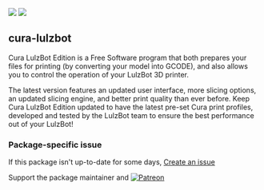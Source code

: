 [![](https://img.shields.io/chocolatey/v/cura-lulzbot?color=green&label=cura-lulzbot)](https://chocolatey.org/packages/cura-lulzbot) [![](https://img.shields.io/chocolatey/dt/cura-lulzbot)](https://chocolatey.org/packages/cura-lulzbot)

## cura-lulzbot
Cura LulzBot Edition is a Free Software program that both prepares your files for printing (by converting your model into GCODE), and also allows you to control the operation of your LulzBot 3D printer.

The latest version features an updated user interface, more slicing options, an updated slicing engine, and better print quality than ever before. Keep Cura LulzBot Edition updated to have the latest pre-set Cura print profiles, developed and tested by the LulzBot team to ensure the best performance out of your LulzBot!

### Package-specific issue
If this package isn't up-to-date for some days, [Create an issue](https://github.com/tunisiano187/Chocolatey-packages/issues/new/choose)

Support the package maintainer and [![Patreon](https://cdn.jsdelivr.net/gh/tunisiano187/Chocolatey-packages@d15c4e19c709e7148588d4523ffc6dd3cd3c7e5e/icons/patreon.png)](https://www.patreon.com/tunisiano)
